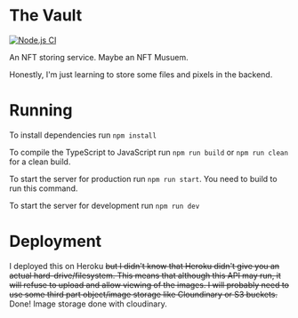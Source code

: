 # The Vault 
[![Node.js CI](https://github.com/menghaoyu2002/theVault/actions/workflows/node.js.yml/badge.svg)](https://github.com/menghaoyu2002/theVault/actions/workflows/node.js.yml)

An NFT storing service. Maybe an NFT Musuem.

Honestly, I'm just learning to store some files and pixels in the backend.

# Running
To install dependencies run `npm install`

To compile the TypeScript to JavaScript run `npm run build` or `npm run clean` for a clean build.

To start the server for production run `npm run start`. You need to build to run this command.

To start the server for development run `npm run dev`

# Deployment
I deployed this on Heroku <s>but I didn't know that Heroku didn't give you an actual hard-drive/filesystem. This means that although this API may run, it will refuse to upload and allow viewing of the images. I will probably need to use some third part object/image storage like Cloundinary or S3 buckets.</s> Done! Image storage done with cloudinary.
